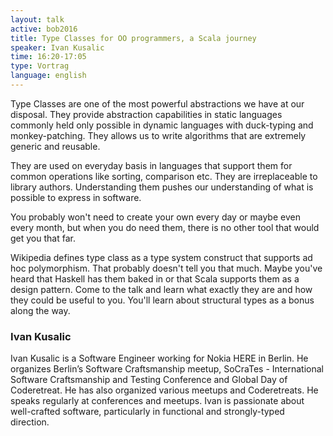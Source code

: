```yaml
---
layout: talk
active: bob2016
title: Type Classes for OO programmers, a Scala journey
speaker: Ivan Kusalic
time: 16:20-17:05
type: Vortrag
language: english
---
```


Type Classes are one of the most powerful abstractions we have at our
disposal. They provide abstraction capabilities in static languages
commonly held only possible in dynamic languages with duck-typing and
monkey-patching. They allows us to write algorithms that are extremely
generic and reusable.

They are used on everyday basis in languages that support them for
common operations like sorting, comparison etc. They are irreplaceable
to library authors. Understanding them pushes our understanding of
what is possible to express in software.

You probably won't need to create your own every day or maybe even
every month, but when you do need them, there is no other tool that
would get you that far.

Wikipedia defines type class as a type system construct that supports
ad hoc polymorphism. That probably doesn't tell you that much. Maybe
you've heard that Haskell has them baked in or that Scala supports
them as a design pattern. Come to the talk and learn what exactly they
are and how they could be useful to you. You'll learn about structural
types as a bonus along the way.

### Ivan Kusalic

Ivan Kusalic is a Software Engineer working for Nokia HERE in
Berlin. He organizes Berlin’s Software Craftsmanship meetup,
SoCraTes - International Software Craftsmanship and Testing Conference
and Global Day of Coderetreat. He has also organized various meetups
and Coderetreats. He speaks regularly at conferences and meetups. Ivan
is passionate about well-crafted software, particularly in functional
and strongly-typed direction.
